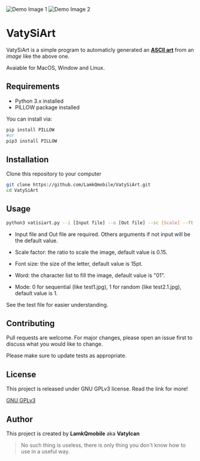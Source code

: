 ![Demo Image 1](https://i.ibb.co/0YXmPDN/test01mod10-1.jpg)
![Demo Image 2](https://i.ibb.co/Jn4jryq/astronaut-spacesuit-reflection-144426-3840x21601.jpg)

# VatySiArt

VatySiArt is a simple program to automaticly generated an **[ASCII art](https://en.wikipedia.org/wiki/ASCII_art)** from an *image* like the above one.

Avaiable for MacOS, Window and Linux.

## Requirements

- Python 3.x installed
- PILLOW package installed

You can install via:
```bash
pip install PILLOW
#or
pip3 install PILLOW
```

## Installation

Clone this repository to your computer

```bash
git clone https://github.com/LamkQmobile/VatySiArt.git
cd VatySiArt
```

## Usage

```bash
python3 vatisiart.py --i [Input file] --o [Out file] --sc [Scale] --ft [Font size] --w [Word] --m [Mode]
```

- Input file and Out file are required. Others arguments if not input will be the default value.

- Scale factor: the ratio to scale the image, default value is 0.15.

- Font size: the size of the letter, default value is 15pt.

- Word: the character list to fill the image, default value is "01".

- Mode: 0 for sequential (like test1.jpg), 1 for random (like test2.1.jpg), default value is 1.

See the test file for easier understanding.

## Contributing
Pull requests are welcome. For major changes, please open an issue first to discuss what you would like to change.

Please make sure to update tests as appropriate.

## License
This project is released under GNU GPLv3 license. Read the link for more!

[GNU GPLv3](https://choosealicense.com/licenses/gpl-3.0/)

## Author

This project is created by **LamkQmobile** aka **Vatylcan**

> No such thing is useless, there is only thing you don't know how to use in a useful way.